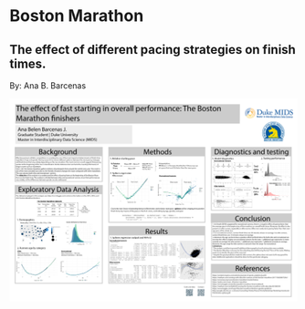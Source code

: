 # Boston Marathon
## The effect of different pacing strategies on finish times.

By: Ana B. Barcenas

![Test_image_1](Poster_S.png)
